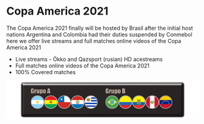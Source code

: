 # Copa America 2021

The Copa America 2021 finally will be hosted by Brasil after the initial host nations Argentina and Colombia had their duties suspended by Conmebol here we offer live streams and full matches online videos of the Copa America 2021

 - Live streams - Ökko and Qazsport (rusian) HD acestreams
 - Full matches online videos of the Copa America 2021
 - 100% Covered matches

 ![](rect2636.png)

